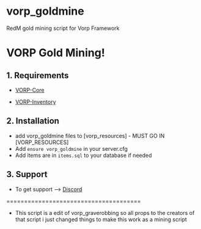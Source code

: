 # vorp_goldmine
RedM gold mining script for Vorp Framework

# VORP Gold Mining!

## 1. Requirements

- [VORP-Core](https://github.com/VORPCORE/VORP-Core)

- [VORP-Inventory](https://github.com/VORPCORE/VORP-Inventory)

## 2. Installation

- add vorp_goldmine files to [vorp_resources] - MUST GO IN [VORP_RESOURCES]
- Add ```ensure vorp_goldmine``` in your server.cfg
- Add items are in ```items.sql``` to your database if needed

## 3. Support
- To get support --> [Discord](http://discord.vorpcore.com/)


======================================

- This script is a edit of vorp_graverobbing so all props to the creators of that script i just changed things to make this work as a mining script 
